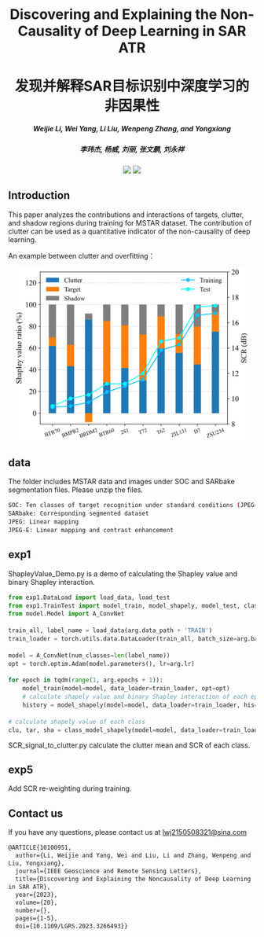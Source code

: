 <h1 align="center"> Discovering and Explaining the Non-Causality of Deep Learning in SAR ATR </h1> 
<h1 align="center"> 发现并解释SAR目标识别中深度学习的非因果性 </h1> 

<h5 align="center"><em> Weijie Li, Wei Yang, Li Liu, Wenpeng Zhang, and Yongxiang </em></h5>
<h5 align="center"><em> 李玮杰, 杨威, 刘丽, 张文鹏, 刘永祥 </em></h5>

<p align="center">
<a href="https://arxiv.org/abs/2304.00668"><img src="https://img.shields.io/badge/Paper-arxiv-red"></a>
<a href="https://ieeexplore.ieee.org/document/10100951"><img src="https://img.shields.io/badge/Paper-IEEE%20GRSL-red"></a>
</p>

## Introduction
This paper</a> analyzes the contributions and interactions of targets, clutter, and shadow regions during training for MSTAR dataset. The contribution of clutter can be used as a quantitative indicator of the non-causality of deep learning. 

An example between clutter and overfitting：
<p align="center">
  <img src="https://github.com/waterdisappear/Data-Bias-in-MSTAR/blob/main/class_scr_convenext.jpg" width="480">
</p>


## data
The folder includes MSTAR data and images under SOC and SARbake segmentation files. Please unzip the files.

```bash
SOC: Ten classes of target recognition under standard conditions (JPEG-E)  
SARbake: Corresponding segmented dataset  
JPEG: Linear mapping  
JPEG-E: Linear mapping and contrast enhancement  
```

## exp1
ShapleyValue_Demo.py is a demo of calculating the Shapley value and binary Shapley interaction.

```python
from exp1.DataLoad import load_data, load_test
from exp1.TrainTest import model_train, model_shapely, model_test, class_model_shapely
from model.Model import A_ConvNet

train_all, label_name = load_data(arg.data_path + 'TRAIN')
train_loader = torch.utils.data.DataLoader(train_all, batch_size=arg.batch_size, shuffle=True)

model = A_ConvNet(num_classes=len(label_name))
opt = torch.optim.Adam(model.parameters(), lr=arg.lr)

for epoch in tqdm(range(1, arg.epochs + 1)):
    model_train(model=model, data_loader=train_loader, opt=opt)
    # calculate shapely value and binary Shapley interaction of each epoch
    history = model_shapely(model=model, data_loader=train_loader, his=history)
    
# calculate shapely value of each class
clu, tar, sha = class_model_shapely(model=model, data_loader=train_loader, label_length=len(label_name)) 
```
SCR_signal_to_clutter.py calculate the clutter mean and SCR of each class.

## exp5
Add SCR re-weighting during training.

## Contact us
If you have any questions, please contact us at lwj2150508321@sina.com

```
@ARTICLE{10100951,
  author={Li, Weijie and Yang, Wei and Liu, Li and Zhang, Wenpeng and Liu, Yongxiang},
  journal={IEEE Geoscience and Remote Sensing Letters}, 
  title={Discovering and Explaining the Noncausality of Deep Learning in SAR ATR}, 
  year={2023},
  volume={20},
  number={},
  pages={1-5},
  doi={10.1109/LGRS.2023.3266493}}
```

